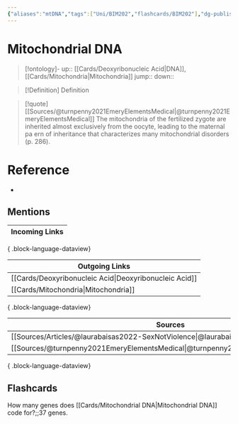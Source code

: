 ```yaml
---
{"aliases":"mtDNA","tags":["Uni/BIM202","flashcards/BIM202"],"dg-publish":true,"permalink":"/cards/mitochondrial-dna/","dgPassFrontmatter":true}
---
```


# Mitochondrial DNA

> [!ontology]-
> up:: [[Cards/Deoxyribonucleic Acid\|DNA]], [[Cards/Mitochondria\|Mitochondria]]
> jump:: 
> down:: 

> [!Definition] Definition

> [!quote] [[Sources/@turnpenny2021EmeryElementsMedical\|@turnpenny2021EmeryElementsMedical]]
> The mitochondria of the fertilized zygote are inherited almost exclusively from the oocyte, leading to the maternal pa ern of inheritance that characterizes many mitochondrial disorders (p. 286).

# Reference

- 

## Mentions

| Incoming Links |
| -------------- |

{ .block-language-dataview}

| Outgoing Links                                            |
| --------------------------------------------------------- |
| [[Cards/Deoxyribonucleic Acid\|Deoxyribonucleic Acid]] |
| [[Cards/Mitochondria\|Mitochondria]]                   |

{ .block-language-dataview}

| Sources                                                                                  |
| ---------------------------------------------------------------------------------------- |
| [[Sources/Articles/@laurabaisas2022-SexNotViolence\|@laurabaisas2022-SexNotViolence]] |
| [[Sources/@turnpenny2021EmeryElementsMedical\|@turnpenny2021EmeryElementsMedical]]    |

{ .block-language-dataview}

## Flashcards

How many genes does [[Cards/Mitochondrial DNA\|Mitochondrial DNA]] code for?;;37 genes.
<!--SR:!2024-08-29,1,190-->
